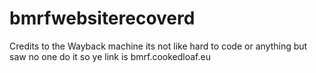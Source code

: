 # bmrfwebsiterecoverd



Credits to the Wayback machine
its not like hard to code or anything but saw no one do it so ye
link is bmrf.cookedloaf.eu
